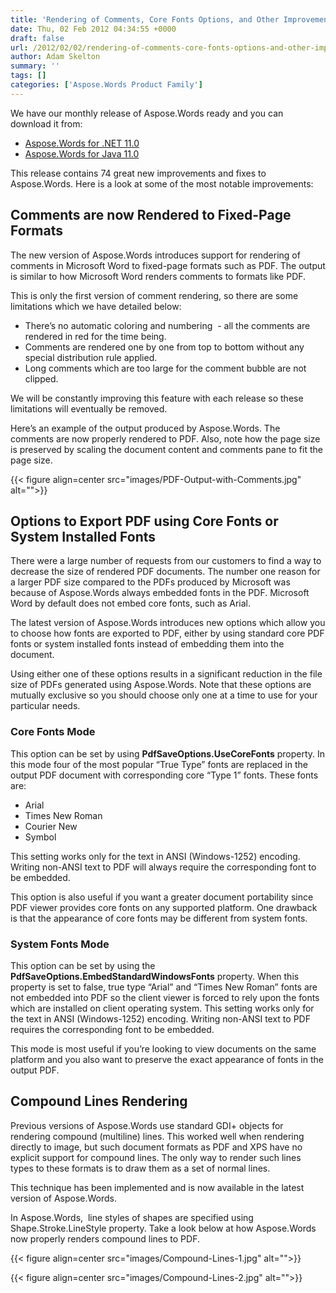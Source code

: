 ```yaml
---
title: 'Rendering of Comments, Core Fonts Options, and Other Improvements in Aspose.Words 11.0'
date: Thu, 02 Feb 2012 04:34:55 +0000
draft: false
url: /2012/02/02/rendering-of-comments-core-fonts-options-and-other-improvements-in-aspose.words-11.0/
author: Adam Skelton
summary: ''
tags: []
categories: ['Aspose.Words Product Family']
---
```


We have our monthly release of Aspose.Words ready and you can download it from:

*   [Aspose.Words for .NET 11.0][1]
*   [Aspose.Words for Java 11.0][2]

This release contains 74 great new improvements and fixes to Aspose.Words. Here is a look at some of the most notable improvements:

## Comments are now Rendered to Fixed-Page Formats

The new version of Aspose.Words introduces support for rendering of comments in Microsoft Word to fixed-page formats such as PDF. The output is similar to how Microsoft Word renders comments to formats like PDF.

This is only the first version of comment rendering, so there are some limitations which we have detailed below:

*   There’s no automatic coloring and numbering  - all the comments are rendered in red for the time being.
*   Comments are rendered one by one from top to bottom without any special distribution rule applied.
*   Long comments which are too large for the comment bubble are not clipped.

We will be constantly improving this feature with each release so these limitations will eventually be removed.

Here’s an example of the output produced by Aspose.Words. The comments are now properly rendered to PDF. Also, note how the page size is preserved by scaling the document content and comments pane to fit the page size.



{{< figure align=center src="images/PDF-Output-with-Comments.jpg" alt="">}}


## Options to Export PDF using Core Fonts or System Installed Fonts

There were a large number of requests from our customers to find a way to decrease the size of rendered PDF documents. The number one reason for a larger PDF size compared to the PDFs produced by Microsoft was because of Aspose.Words always embedded fonts in the PDF. Microsoft Word by default does not embed core fonts, such as Arial.

The latest version of Aspose.Words introduces new options which allow you to choose how fonts are exported to PDF, either by using standard core PDF fonts or system installed fonts instead of embedding them into the document.

Using either one of these options results in a significant reduction in the file size of PDFs generated using Aspose.Words. Note that these options are mutually exclusive so you should choose only one at a time to use for your particular needs.

### Core Fonts Mode

This option can be set by using **PdfSaveOptions.UseCoreFonts** property. In this mode four of the most popular “True Type” fonts are replaced in the output PDF document with corresponding core “Type 1” fonts. These fonts are:

*   Arial
*   Times New Roman
*   Courier New
*   Symbol

This setting works only for the text in ANSI (Windows-1252) encoding. Writing non-ANSI text to PDF will always require the corresponding font to be embedded.

This option is also useful if you want a greater document portability since PDF viewer provides core fonts on any supported platform. One drawback is that the appearance of core fonts may be different from system fonts.

### System Fonts Mode

This option can be set by using the **PdfSaveOptions.EmbedStandardWindowsFonts** property. When this property is set to false, true type “Arial” and “Times New Roman” fonts are not embedded into PDF so the client viewer is forced to rely upon the fonts which are installed on client operating system. This setting works only for the text in ANSI (Windows-1252) encoding. Writing non-ANSI text to PDF requires the corresponding font to be embedded.

This mode is most useful if you’re looking to view documents on the same platform and you also want to preserve the exact appearance of fonts in the output PDF.

## Compound Lines Rendering

Previous versions of Aspose.Words use standard GDI+ objects for rendering compound (multiline) lines. This worked well when rendering directly to image, but such document formats as PDF and XPS have no explicit support for compound lines. The only way to render such lines types to these formats is to draw them as a set of normal lines.

This technique has been implemented and is now available in the latest version of Aspose.Words.

In Aspose.Words,  line styles of shapes are specified using Shape.Stroke.LineStyle property. Take a look below at how Aspose.Words now properly renders compound lines to PDF.



{{< figure align=center src="images/Compound-Lines-1.jpg" alt="">}}




{{< figure align=center src="images/Compound-Lines-2.jpg" alt="">}}





[1]: https://downloads.aspose.com/words/net
[2]: https://downloads.aspose.com/words/net




